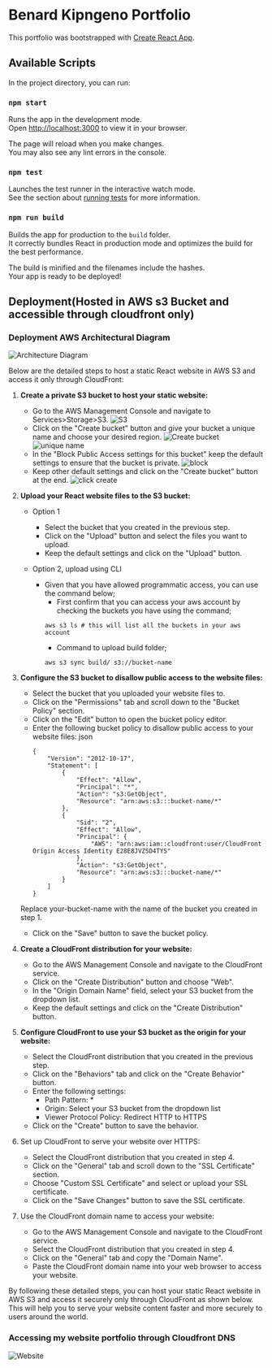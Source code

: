 # Benard Kipngeno Portfolio

This portfolio was bootstrapped with [Create React App](https://github.com/facebook/create-react-app).

## Available Scripts

In the project directory, you can run:

### `npm start`

Runs the app in the development mode.\
Open [http://localhost:3000](http://localhost:3000) to view it in your browser.

The page will reload when you make changes.\
You may also see any lint errors in the console.

### `npm test`

Launches the test runner in the interactive watch mode.\
See the section about [running tests](https://facebook.github.io/create-react-app/docs/running-tests) for more information.

### `npm run build`

Builds the app for production to the `build` folder.\
It correctly bundles React in production mode and optimizes the build for the best performance.

The build is minified and the filenames include the hashes.\
Your app is ready to be deployed!

## Deployment(Hosted in AWS s3 Bucket and accessible through cloudfront only)

### Deployment AWS Architectural Diagram
![Architecture Diagram](https://github.com/Bernado6/Final-Personal-Website/blob/master/src/assets/Architecture%20Diagram.png)

 Below are the detailed steps to host a static React website in AWS S3 and access it only through CloudFront:

1. **Create a private S3 bucket to host your static website:**

    * Go to the AWS Management Console and navigate to Services>Storage>S3.
    ![S3](https://github.com/Bernado6/Final-Personal-Website/blob/master/src/assets/s3-1.png)
    * Click on the "Create bucket" button and give your bucket a unique name and   choose your desired region.
    ![Create bucket](https://github.com/Bernado6/Final-Personal-Website/blob/master/src/assets/s3-2.png)
    ![unique name](https://github.com/Bernado6/Final-Personal-Website/blob/master/src/assets/s3-3.png)
    * In the "Block Public Access settings for this bucket" keep the default    settings to ensure that the bucket is private.
    ![block](https://github.com/Bernado6/Final-Personal-Website/blob/master/src/assets/s3-4.png)
    * Keep other default settings and click on the "Create bucket" button at the end.
    ![click create](https://github.com/Bernado6/Final-Personal-Website/blob/master/src/assets/s3-5.png)
2. **Upload your React website files to the S3 bucket:**
    
    * Option 1
        * Select the bucket that you created in the previous step.
        * Click on the "Upload" button and select the files you want to upload.
        * Keep the default settings and click on the "Upload" button.

    * Option 2, upload using CLI
        * Given that you have allowed programmatic access, you can use the command below;
            * First confirm that you can access your aws account by checking the buckets you have using the command;
            ```{bash}
            aws s3 ls # this will list all the buckets in your aws account
            ```
            * Command to upload build folder;
            ```{bash}
            aws s3 sync build/ s3://bucket-name
            ```

3. **Configure the S3 bucket to disallow public access to the website files:**

    * Select the bucket that you uploaded your website files to.
    * Click on the "Permissions" tab and scroll down to the "Bucket Policy" section.
    * Click on the "Edit" button to open the bucket policy editor.
    * Enter the following bucket policy to disallow public access to your website files:
        json
        ```{json}
        {
            "Version": "2012-10-17",
            "Statement": [
                {
                    "Effect": "Allow",
                    "Principal": "*",
                    "Action": "s3:GetObject",
                    "Resource": "arn:aws:s3:::bucket-name/*"
                },
                {
                    "Sid": "2",
                    "Effect": "Allow",
                    "Principal": {
                        "AWS": "arn:aws:iam::cloudfront:user/CloudFront Origin Access Identity E28E8JVZSD4TYS"
                    },
                    "Action": "s3:GetObject",
                    "Resource": "arn:aws:s3:::bucket-name/*"
                }
            ]
        }
        ```
    Replace your-bucket-name with the name of the bucket you created in step 1.

    * Click on the "Save" button to save the bucket policy.
4. **Create a CloudFront distribution for your website:**

    * Go to the AWS Management Console and navigate to the CloudFront service.
    * Click on the "Create Distribution" button and choose "Web".
    * In the "Origin Domain Name" field, select your S3 bucket from the dropdown list.
    * Keep the default settings and click on the "Create Distribution" button.
5. **Configure CloudFront to use your S3 bucket as the origin for your website:**

    * Select the CloudFront distribution that you created in the previous step.
    * Click on the "Behaviors" tab and click on the "Create Behavior" button.
    * Enter the following settings:
        * Path Pattern: *
        * Origin: Select your S3 bucket from the dropdown list
        * Viewer Protocol Policy: Redirect HTTP to HTTPS
    * Click on the "Create" button to save the behavior.
6. Set up CloudFront to serve your website over HTTPS:

    * Select the CloudFront distribution that you created in step 4.
    * Click on the "General" tab and scroll down to the "SSL Certificate" section.
    * Choose "Custom SSL Certificate" and select or upload your SSL certificate.
    * Click on the "Save Changes" button to save the SSL certificate.
7. Use the CloudFront domain name to access your website:

    * Go to the AWS Management Console and navigate to the CloudFront service.
    * Select the CloudFront distribution that you created in step 4.
    * Click on the "General" tab and copy the "Domain Name".
    * Paste the CloudFront domain name into your web browser to access your website.

By following these detailed steps, you can host your static React website in AWS S3 and access it securely only through CloudFront as shown below. This will help you to serve your website content faster and more securely to users around the world.

### Accessing my website portfolio through Cloudfront DNS
![Website](https://github.com/Bernado6/Final-Personal-Website/blob/master/src/assets/Website.png)